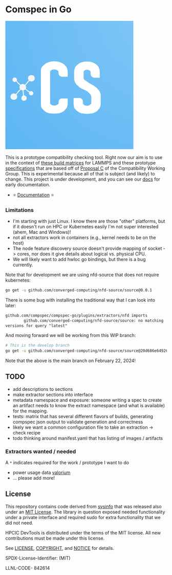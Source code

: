 # Comspec in Go

![img/compspec.png](img/compspec.png)

This is a prototype compatibility checking tool. Right now our aim is to use in the context of
[these build matrices](https://github.com/rse-ops/lammps-matrix) for LAMMPS and these prototype [specifications](https://github.com/supercontainers/compspec) that are based off of [Proposal C](https://github.com/opencontainers/wg-image-compatibility/pull/8) of the Compatibility Working Group. This is experimental because all of that is subject (and likely) to change. This project is under development, and you can see our [docs](docs) for early documentation.

 - ⭐️ [Documentation](docs) ⭐️

### Limitations

 - I'm starting with just Linux. I know there are those "other" platforms, but if it doesn't run on HPC or Kubernetes easily I'm not super interested (ahem, Mac and Windows)!
 - not all extractors work in containers (e.g., kernel needs to be on the host)
 - The node feature discovery source doesn't provide mapping of socket -> cores, nor does it give details about logical vs. physical CPU.
  - We will likely want to add hwloc go bindings, but there is a bug currently. 

Note that for development we are using nfd-source that does not require kubernetes:

```bash
go get -u github.com/converged-computing/nfd-source/source@0.0.1
```

There is some bug with installing the traditional way that I can look into later:

```
github.com/compspec/compspec-go/plugins/extractors/nfd imports
        github.com/converged-computing/nfd-source/source: no matching versions for query "latest"
```

And moving forward we will be working from this WIP branch:

```bash
# This is the develop branch
go get -u github.com/converged-computing/nfd-source/source@20d686e64926b80421637e82fb68e6c5f3f9242a
```

Note that the above is the main branch on February 22, 2024!

## TODO

 - add descriptions to sections
 - make extractor sections into interface
 - metadata namespace and exposure: someone writing a spec to create an artifact needs to know the extract namespace (and what is available) for the mapping.
 - tests: matrix that has several different flavors of builds, generating compspec json output to validate generation and correctness
 - likely we want a common configuration file to take an extraction -> check recipe
 - todo thinking around manifest.yaml that has listing of images / artifacts

### Extractors wanted / needed

A `*` indicates required for the work / prototype I want to do

 - power usage data [valorium](https://ipo.llnl.gov/sites/default/files/2023-08/Final_variorum-rnd-100-award.pdf)
 - ... please add more!

## License

This repository contains code derived from [sysinfo](https://github.com/zcalusic/sysinfo/tree/30169cfb37112a562cbf9133494a323764ad852c)
that was released also under an [MIT License](.github/LICENSE-SYSINFO). The library in question exposed needed functionality under a private
interface and required sudo for extra functionality that we did not need.

HPCIC DevTools is distributed under the terms of the MIT license.
All new contributions must be made under this license.

See [LICENSE](https://github.com/converged-computing/cloud-select/blob/main/LICENSE),
[COPYRIGHT](https://github.com/converged-computing/cloud-select/blob/main/COPYRIGHT), and
[NOTICE](https://github.com/converged-computing/cloud-select/blob/main/NOTICE) for details.

SPDX-License-Identifier: (MIT)

LLNL-CODE- 842614